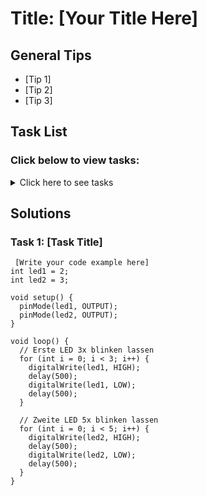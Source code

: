 # Title: [Your Title Here]

## General Tips
- [Tip 1]
- [Tip 2]
- [Tip 3]

## Task List
### Click below to view tasks:
<details>
  <summary>Click here to see tasks</summary>
  - [Task 1: Enter Task Description]
  
</details>

## Solutions

### Task 1: [Task Title]
```Arduino
 [Write your code example here]
int led1 = 2; 
int led2 = 3; 

void setup() {
  pinMode(led1, OUTPUT);
  pinMode(led2, OUTPUT);
}

void loop() {
  // Erste LED 3x blinken lassen
  for (int i = 0; i < 3; i++) {
    digitalWrite(led1, HIGH);
    delay(500);
    digitalWrite(led1, LOW);
    delay(500);
  }

  // Zweite LED 5x blinken lassen
  for (int i = 0; i < 5; i++) {
    digitalWrite(led2, HIGH);
    delay(500);
    digitalWrite(led2, LOW);
    delay(500);
  }
}
